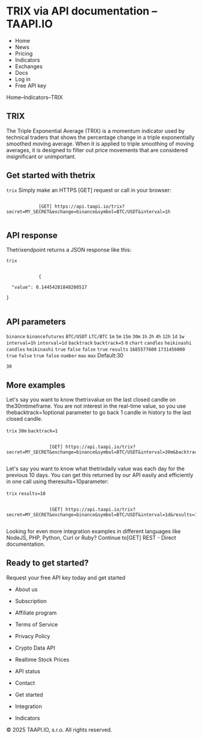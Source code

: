 # TRIX via API documentation – TAAPI.IO

- Home
- News
- Pricing
- Indicators
- Exchanges
- Docs
- Log in
- Free API key

Home–Indicators–TRIX


## TRIX
The Triple Exponential Average (TRIX) is a momentum indicator used by technical traders that shows the percentage change in a triple exponentially smoothed moving average. When it is applied to triple smoothing of moving averages, it is designed to filter out price movements that are considered insignificant or unimportant.


## Get started with thetrix
`trix` Simply make an HTTPS [GET] request or call in your browser:


```

			[GET] https://api.taapi.io/trix?secret=MY_SECRET&exchange=binance&symbol=BTC/USDT&interval=1h
		
```

## API response
Thetrixendpoint returns a JSON response like this:

`trix` 
```

			{
  "value": 0.14454281848208517
}
		
```

## API parameters
`binance` `binancefutures` `BTC/USDT` `LTC/BTC` `1m` `5m` `15m` `30m` `1h` `2h` `4h` `12h` `1d` `1w` `interval=1h` `interval=1d` `backtrack` `backtrack=5` `0` `chart` `candles` `heikinashi` `candles` `heikinashi` `true` `false` `false` `true` `results` `1685577600` `1731456000` `true` `false` `true` `false` `number` `max` `max` Default:30

`30` 
## More examples
Let's say you want to know thetrixvalue on the last closed candle on the30mtimeframe. You are not interest in the real-time value, so you use thebacktrack=1optional parameter to go back 1 candle in history to the last closed candle.

`trix` `30m` `backtrack=1` 
```

				[GET] https://api.taapi.io/trix?secret=MY_SECRET&exchange=binance&symbol=BTC/USDT&interval=30m&backtrack=1
			
```
Let's say you want to know what thetrixdaily value was each day for the previous 10 days. You can get this returned by our API easily and efficiently in one call using theresults=10parameter:

`trix` `results=10` 
```

				[GET] https://api.taapi.io/trix?secret=MY_SECRET&exchange=binance&symbol=BTC/USDT&interval=1d&results=10
			
```
Looking for even more integration examples in different languages like NodeJS, PHP, Python, Curl or Ruby? Continue to[GET] REST - Direct documentation.


## Ready to get started?
Request your free API key today and get started

- About us
- Subscription
- Affiliate program
- Terms of Service
- Privacy Policy
- Crypto Data API
- Realtime Stock Prices
- API status
- Contact

- Get started
- Integration
- Indicators

© 2025 TAAPI.IO, s.r.o. All rights reserved.

